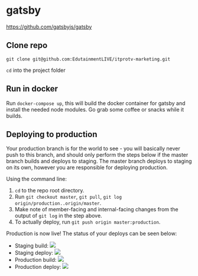# gatsby
https://github.com/gatsbyjs/gatsby

## Clone repo

`git clone git@github.com:EdutainmentLIVE/itprotv-marketing.git`

`cd` into the project folder

## Run in docker

Run `docker-compose up`, this will build the docker container for gatsby and install the needed node modules. Go grab some coffee or snacks while it builds.

## Deploying to production

Your production branch is for the world to see - you will basically never push to this branch, and should only perform the steps below if the master branch builds and deploys to staging. The master branch deploys to staging on its own, however you are responsible for deploying production.

Using the command line:
1. `cd` to the repo root directory.
2. Run `git checkout master`, `git pull`, `git log origin/production..origin/master`.
3. Make note of member-facing and internal-facing changes from the output of `git log` in the step above.
4. To actually deploy, run `git push origin master:production`.

Production is now live! The status of your deploys can be seen below:

- Staging build: [![][staging build badge]][staging build status]
- Staging deploy: [![][staging deploy badge]][staging deploy status]
- Production build: [![][production build badge]][production build status]
- Production deploy: [![][production deploy badge]][production deploy status]

[staging build badge]: http://80e92e2d-b474-c555-b2d9-82c08b5f9470.inst.47570dce-1174-4753-99c4-d96c5182d7b1.us-east-1.triton.zone/projects/7e78b3e1-7aa2-4ac7-95c3-b2b2dde7e34c/branches/master
[staging build status]: https://semaphoreci.com/itprotv/itprotv-marketing/branches/master
[staging deploy badge]: http://80e92e2d-b474-c555-b2d9-82c08b5f9470.inst.47570dce-1174-4753-99c4-d96c5182d7b1.us-east-1.triton.zone/projects/7e78b3e1-7aa2-4ac7-95c3-b2b2dde7e34c/servers/staging
[staging deploy status]: https://semaphoreci.com/itprotv/itprotv-marketing/servers/staging
[production build badge]: http://80e92e2d-b474-c555-b2d9-82c08b5f9470.inst.47570dce-1174-4753-99c4-d96c5182d7b1.us-east-1.triton.zone/projects/7e78b3e1-7aa2-4ac7-95c3-b2b2dde7e34c/branches/production
[production build status]: https://semaphoreci.com/itprotv/itprotv-marketing/branches/production
[production deploy badge]: http://80e92e2d-b474-c555-b2d9-82c08b5f9470.inst.47570dce-1174-4753-99c4-d96c5182d7b1.us-east-1.triton.zone/projects/7e78b3e1-7aa2-4ac7-95c3-b2b2dde7e34c/servers/production
[production deploy status]: https://semaphoreci.com/itprotv/itprotv-marketing/servers/production
